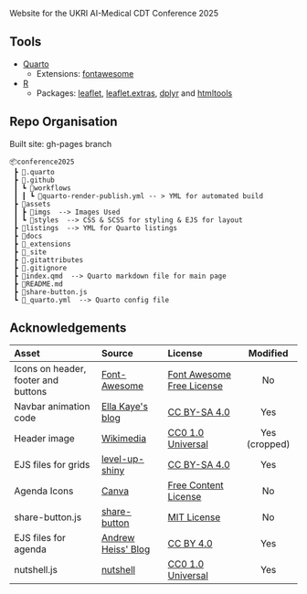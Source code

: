 Website for the UKRI AI-Medical CDT Conference 2025

## Tools

- [Quarto](https://quarto.org/)
    - Extensions: [fontawesome](https://github.com/quarto-ext/fontawesome)
- [R](https://www.r-project.org/)
    - Packages: [leaflet](https://cran.r-project.org/web/packages/leaflet/index.html), [leaflet.extras](https://cran.r-project.org/web/packages/leaflet.extras/index.html), [dplyr](https://cran.r-project.org/web/packages/dplyr/index.html) and [htmltools](https://cran.r-project.org/web/packages/htmltools/index.html)

## Repo Organisation

Built site: gh-pages branch

```
📦conference2025
 ┣ 📂.quarto
 ┣ 📂.github
 ┃ ┗ 📂workflows
 ┃ ┃ ┗ 📜quarto-render-publish.yml -- > YML for automated build
 ┣ 📂assets
 ┃ ┣ 📂imgs  --> Images Used
 ┃ ┗ 📂styles  --> CSS & SCSS for styling & EJS for layout
 ┣ 📂listings  --> YML for Quarto listings
 ┣ 📂docs
 ┣ 📂_extensions
 ┣ 📂_site
 ┣ 📜.gitattributes
 ┣ 📜.gitignore
 ┣ 📜index.qmd  --> Quarto markdown file for main page
 ┣ 📜README.md
 ┣ 📜share-button.js
 ┗ 📜_quarto.yml  --> Quarto config file
```

## Acknowledgements

| Asset  | Source  | License  | Modified  |
|:-|:-|:-|:-:|
| Icons on header, footer and buttons  |  [Font-Awesome](https://github.com/FortAwesome/Font-Awesome) | [Font Awesome Free License](https://fontawesome.com/license/free)  | No  |
| Navbar animation code  | [Ella Kaye's blog](https://github.com/EllaKaye/ellakaye.co.uk)  | [CC BY-SA 4.0](https://creativecommons.org/licenses/by-sa/4.0/)  | Yes  |
| Header image  | [Wikimedia](https://commons.m.wikimedia.org/wiki/File:Histopathology_of_ulcer_in_acute_cholecystitis.jpg)  | [CC0 1.0 Universal](https://creativecommons.org/publicdomain/zero/1.0/deed.en)  | Yes (cropped)  |
| EJS files for grids  | [level-up-shiny](https://github.com/posit-conf-2024/level-up-shiny)  | [CC BY-SA 4.0](https://creativecommons.org/licenses/by-sa/4.0/)  | Yes  |
| Agenda Icons  | [Canva](https://www.canva.com/)  | [Free Content License](https://www.canva.com/policies/content-license-agreement/)  | No  |
| share-button.js  |  [share-button](https://github.com/daviddarnes/share-button) | [MIT License](https://github.com/daviddarnes/share-button?tab=MIT-1-ov-file#readme)  | No  |
| EJS files for agenda  |  [Andrew Heiss' Blog](https://github.com/andrewheiss/ath-quarto) | [CC BY 4.0](https://creativecommons.org/licenses/by/4.0/)  | Yes  |
| nutshell.js  |  [nutshell](https://github.com/ncase/nutshell) | [CC0 1.0 Universal](https://github.com/ncase/nutshell?tab=CC0-1.0-1-ov-file) | Yes |